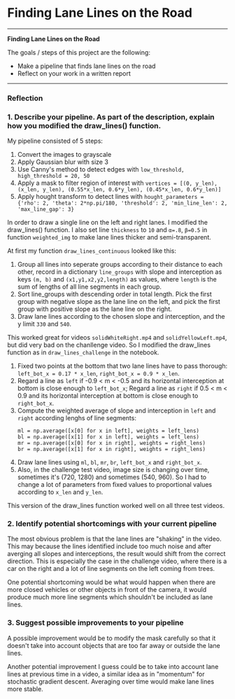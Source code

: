 
# **Finding Lane Lines on the Road** 


---

**Finding Lane Lines on the Road**

The goals / steps of this project are the following:
* Make a pipeline that finds lane lines on the road
* Reflect on your work in a written report

---

### Reflection

### 1. Describe your pipeline. As part of the description, explain how you modified the draw_lines() function.

My pipeline consisted of 5 steps:
1. Convert the images to grayscale
2. Apply Gaussian blur with size 3
3. Use Canny's method to detect edges with `low_threshold, high_threshold = 20, 50`
4. Apply a mask to filter region of interest with `vertices = [(0, y_len), (x_len, y_len), (0.55*x_len, 0.6*y_len), (0.45*x_len, 0.6*y_len)]`
5. Apply hought transform to detect lines with `hought_parameters = {'rho': 2, 'theta': 2*np.pi/180, 'threshold': 2, 'min_line_len': 2, 'max_line_gap': 3}`

In order to draw a single line on the left and right lanes. I modified the draw_lines() function. I also set line `thickness` to `10` and `α=.8`, `β=0.5` in function `weighted_img` to make lane lines thicker and semi-transparent.

At first my function `draw_lines_continuous` looked like this:
1. Group all lines into seperate groups according to their distance to each other, record in a dictionary `line_groups` with slope and interception as keys `(m, b)` and `(x1,y1,x2,y2,length)` as values, where `length` is the sum of lengths of all line segments in each group.
2. Sort line_groups with descending order in total length. Pick the first group with negative slope as the lane line on the left, and pick the first group with positive slope as the lane line on the right.
3. Draw lane lines according to the chosen slope and interception, and the y limit `330` and `540`.

This worked great for videos `solidWhiteRight.mp4` and `solidYellowLeft.mp4`, but did very bad on the chanllenge video. So I modified the draw_lines function as in `draw_lines_challenge` in the notebook.
1. Fixed two points at the bottom that two lane lines have to pass thorough: `left_bot_x = 0.17 * x_len`, `right_bot_x = 0.9 * x_len`.
2. Regard a line as `left` if -0.9 < m < -0.5 and its horizontal interception at bottom is close enough to `left_bot_x`; Regard a line as `right` if 0.5 < m < 0.9 and its horizontal interception at bottom is close enough to `right_bot_x`.
3.  Compute the weighted average of slope and interception in `left` and `right` according lenghs of line segments:
    ```{python}
    ml = np.average([x[0] for x in left], weights = left_lens)
    bl = np.average([x[1] for x in left], weights = left_lens)
    mr = np.average([x[0] for x in right], weights = right_lens)
    br = np.average([x[1] for x in right], weights = right_lens)
    ```
4. Draw lane lines using `ml`, `bl`, `mr`, `br`, `left_bot_x` and `right_bot_x`.
5. Also, in the challenge test video, image size is changing over time, sometimes it's (720, 1280) and sometimes (540, 960). So I had to change a lot of parameters from fixed values to proportional values according to `x_len` and `y_len`.

This version of the draw_lines function worked well on all three test videos.

### 2. Identify potential shortcomings with your current pipeline

The most obvious problem is that the lane lines are "shaking" in the video. This may because the lines identified include too much noise and after averging all slopes and interceptions, the result would shift from the correct direction. This is especially the case in the challenge video, where there is a car on the right and a lot of line segments on the left coming from trees.

One potential shortcoming would be what would happen when there are more closed vehicles or other objects in front of the camera, it would produce much more line segments which shouldn't be included as lane lines.

### 3. Suggest possible improvements to your pipeline

A possible improvement would be to modify the mask carefully so that it doesn't take into account objects that are too far away or outside the lane lines.

Another potential improvement I guess could be to take into account lane lines at previous time in a video, a similar idea as in "momentum" for stochastic gradient descent. Averaging over time would make lane lines more stable.
